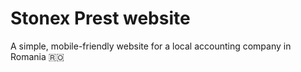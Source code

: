 # Stonex Prest website

A simple, mobile-friendly website for a local accounting company in Romania 🇷🇴

